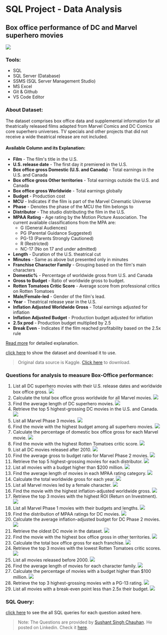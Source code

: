 # SQL Project - Data Analysis
## Box office performance of DC and Marvel superhero movies
![](./image/preview.jpg)

### Tools:
+ SQL
+ SQL Server (Database)
+ SSMS (SQL Server Management Studio)
+ MS Excel
+ Git & Github
+ VS Code Editor

### About Dataset:
The dataset comprises box office data and supplemental information for all theatrically released films adapted from Marvel Comics and DC Comics core superhero universes. TV specials and other projects that did not receive a wide theatrical release are not included.

#### Available Column and its Explanation:

+ **Film** - The film's title in the U.S.
+ **U.S. release date** - The first day it premiered in the U.S.	 
+ **Box office gross Domestic (U.S. and Canada)** -  Total earnings in the U.S. and Canada	 
+ **Box office gross Other territories** - Total earnings outside the U.S. and Canada	 
+ **Box office gross Worldwide** - Total earnings globally	 
+ **Budget** - Production cost	
+ **MCU** - Indicates if the film is part of the Marvel Cinematic Universe
+ **Phase**	- Denotes the phase of the MCU the film belongs to
+ **Distributor** - The studio distributing the film in the U.S.	
+ **MPAA Rating** - Age rating by the Motion Picture Association. The current available classifications from the MPA are:
    + G (General Audiences)
    + PG (Parental Guidance Suggested)
    + PG-13 (Parents Strongly Cautioned)
    + R (Restricted)
    + NC-17 (No on 17 and under admitted)
+ **Length** - Duration of the U.S. theatrical cut
+ **Minutes** - Same as above but presented only in minutes	
+ **Franchise	Character Family** - Grouping based on the film's main characters	
+ **Domestic%** - Percentage of worldwide gross from U.S. and Canada	
+ **Gross to Budget** - Ratio of worldwide gross to budget.	
+ **Rotten Tomatoes Critic Score** - Average score from professional critics on Rotten Tomatoes	
+ **Male/Female-led** - Gender of the film's lead.	
+ **Year** - Theatrical release year in the U.S.	 
+ **Inflation Adjusted Worldwide Gross** - Total earnings adjusted for inflation	 
+ **Inflation Adjusted Budget** - Production budget adjusted for inflation	 
+ **2.5x prod** - Production budget multiplied by 2.5	
+ **Break Even** - Indicates if the film reached profitability based on the 2.5x rule

[Read more](https://www.kaggle.com/datasets/mdtoomey/box-office-of-dc-and-marvel-superhero-movies) for detailed explanation. 

[click here](./dc_marvel_movie_performance.csv) to show the dataset and download it to use.

> Original data source is Kaggle. [Click here](https://www.kaggle.com/datasets/mdtoomey/box-office-of-dc-and-marvel-superhero-movies/download?datasetVersionNumber=1) to download.

### Questions for analysis to measure Box-Office performance: 
1. List all DC superhero movies with their U.S. release dates and worldwide box office gross.
![](./Output/1.png)
2. Calculate the total box office gross worldwide for all Marvel movies.
![](./Output/2.png)
3. Find the average length of DC superhero movies.
![](./Output/3.png)
4. Retrieve the top 5 highest-grossing DC movies in the U.S. and Canada.
![](./Output/4.png)
5. List all Marvel Phase 3 movies.
![](./Output/5.png)
6. Find the movie with the highest budget among all superhero movies.
![](./Output/6.png)
7. Calculate the percentage of domestic box office gross for each Marvel movie.
![](./Output/7.png)
8. Find the movie with the highest Rotten Tomatoes critic score.
![](./Output/8.png)
9. List all DC movies released after 2010.
![](./Output/9.png)
10. Find the average gross to budget ratio for Marvel Phase 2 movies.
![](./Output/10.png)
11. Retrieve the top 5 highest-grossing movies for each distributor.
![](./Output/11.png)
12. List all movies with a budget higher than $200 million.
![](./Output/12.png)
13. Find the average length of movies in each MPAA rating category.
![](./Output/13.png)
14. Calculate the total worldwide gross for each year.
![](./Output/14.png)
15. List all Marvel movies led by a female character.
![](./Output/15.png)
16. Find the movie with the highest inflation-adjusted worldwide gross.
![](./Output/16.png)
17. Retrieve the top 3 movies with the highest ROI (Return on Investment).
![](./Output/17.png)
18. List all Marvel Phase 1 movies with their budgets and lengths.
![](./Output/18.png)
19. Find the distribution of MPAA ratings for DC movies.
![](./Output/19.png)
20. Calculate the average inflation-adjusted budget for DC Phase 2 movies.
![](./Output/20.png)
21. Retrieve the oldest DC movie in the dataset.
![](./Output/21.png)
22. Find the movie with the highest box office gross in other territories.
![](./Output/22.png)
23. Calculate the total box office gross for each franchise.
![](./Output/23.png)
24. Retrieve the top 3 movies with the lowest Rotten Tomatoes critic scores.
![](./Output/24.png)
25. List all movies released before 2000.
![](./Output/25.png)
26. Find the average length of movies for each character family.
![](./Output/26.png)
27. Calculate the percentage of movies with a budget higher than $100 million.
![](./Output/27.png)
28. Retrieve the top 3 highest-grossing movies with a PG-13 rating.
![](./Output/28.png)
29. List all movies with a break-even point less than 2.5x their budget.
![](./Output/29.png)

### SQL Query:
[click here](./Box-Office-Performance-SQLQuery.sql) to see the all SQL queries for each question asked here.

> Note: The Questions are provided by [Sushant Singh Chauhan](https://www.linkedin.com/in/sushant-singh-chauhan-/). He posted on Linkedin. Check it [here](https://www.linkedin.com/feed/update/urn:li:activity:7180606465416593409?updateEntityUrn=urn%3Ali%3Afs_updateV2%3A%28urn%3Ali%3Aactivity%3A7180606465416593409%2CFEED_DETAIL%2CEMPTY%2CDEFAULT%2Cfalse%29).